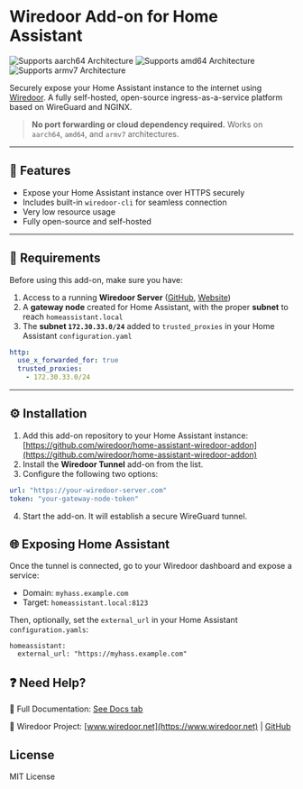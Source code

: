 # Wiredoor Add-on for Home Assistant

![Supports aarch64 Architecture][aarch64-shield]
![Supports amd64 Architecture][amd64-shield]
![Supports armv7 Architecture][armv7-shield]

[aarch64-shield]: https://img.shields.io/badge/aarch64-yes-green.svg
[amd64-shield]: https://img.shields.io/badge/amd64-yes-green.svg
[armv7-shield]: https://img.shields.io/badge/armv7-yes-green.svg

Securely expose your Home Assistant instance to the internet using [Wiredoor](https://github.com/wiredoor/wiredoor). A fully self-hosted, open-source ingress-as-a-service platform based on WireGuard and NGINX.

> **No port forwarding or cloud dependency required.**
> Works on `aarch64`, `amd64`, and `armv7` architectures.

---

## 🚀 Features

- Expose your Home Assistant instance over HTTPS securely
- Includes built-in `wiredoor-cli` for seamless connection
- Very low resource usage
- Fully open-source and self-hosted

---

## 🔧 Requirements

Before using this add-on, make sure you have:

1. Access to a running **Wiredoor Server** ([GitHub](https://github.com/wiredoor/wiredoor), [Website](https://www.wiredoor.net))
2. A **gateway node** created for Home Assistant, with the proper **subnet** to reach `homeassistant.local`
3. The **subnet `172.30.33.0/24`** added to `trusted_proxies` in your Home Assistant `configuration.yaml`

```yaml
http:
  use_x_forwarded_for: true
  trusted_proxies:
    - 172.30.33.0/24
```

---

## ⚙️ Installation

1. Add this add-on repository to your Home Assistant instance: [https://github.com/wiredoor/home-assistant-wiredoor-addon](https://github.com/wiredoor/home-assistant-wiredoor-addon)
2. Install the **Wiredoor Tunnel** add-on from the list.
3. Configure the following two options:

```yaml
url: "https://your-wiredoor-server.com"
token: "your-gateway-node-token"
```

4. Start the add-on. It will establish a secure WireGuard tunnel.

## 🌐 Exposing Home Assistant

Once the tunnel is connected, go to your Wiredoor dashboard and expose a service:

- Domain: `myhass.example.com`
- Target: `homeassistant.local:8123`

Then, optionally, set the `external_url` in your Home Assistant `configuration.yamls`:

```ymal
homeassistant:
  external_url: "https://myhass.example.com"
```

## ❓ Need Help?

📖 Full Documentation: [See Docs tab](https://github.com/wiredoor/home-assistant-wiredoor-addon/blob/main/wiredoor/DOCS.md)

🔗 Wiredoor Project: [www.wiredoor.net](https://www.wiredoor.net) | [GitHub](https://github.com/wiredoor/wiredoor)

## License

MIT License
